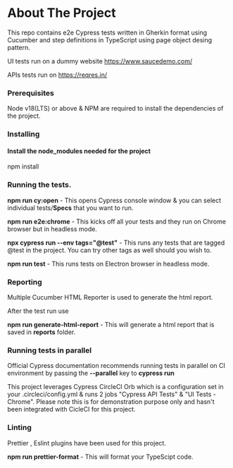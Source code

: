 # About The Project


This repo contains e2e Cypress tests written in Gherkin format using Cucumber and step definitions in TypeScript using page object desing pattern.

UI tests run on a dummy website https://www.saucedemo.com/

APIs tests run on https://reqres.in/

### Prerequisites

Node v18(LTS) or above & NPM are required to install the dependencies of the project.

### Installing 

#### Install the node_modules needed for the project

npm install 

### Running the tests.

**npm run cy:open** - This opens Cypress console window  & you can select individual tests/**Specs** that you want to run.

**npm run e2e:chrome** - This kicks off all your tests and they run on Chrome browser but in headless mode.

**npx cypress run --env tags="@test"** - This runs any tests that are tagged @test in the project. You can try other tags as well should you wish to.

**npm run test**  - This runs tests on Electron browser in headless mode.

### Reporting 

Multiple Cucumber HTML Reporter is used to generate the html report. 

After the test run use

**npm run generate-html-report** - This will generate a html report that is saved in **reports** folder.

### Running tests in parallel 

Official Cypress documentation recommends running tests in parallel on CI environment by passing the **--parallel** key to **cypress run** 

This project leverages Cypress CircleCI Orb which is a configuration set in your .circleci/config.yml & runs 2 jobs "Cypress API Tests" &  "UI Tests - Chrome". Please note this is for demonstration purpose only and hasn't been integrated with CicleCI for this project.

### Linting 

Prettier , Eslint plugins have been used for this project.

**npm run prettier-format** - This will format your TypeScipt code.